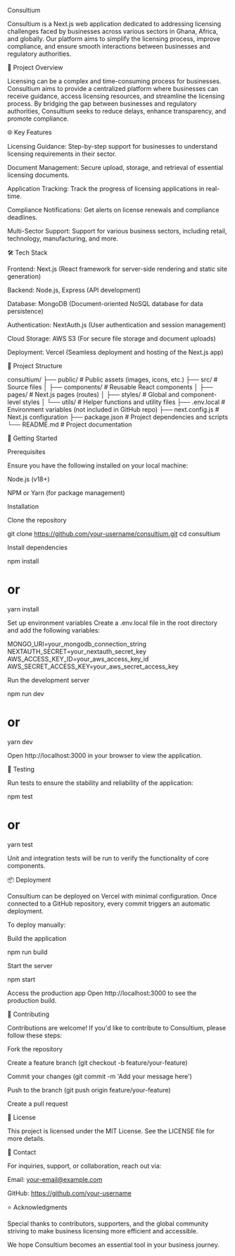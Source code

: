 Consultium

Consultium is a Next.js web application dedicated to addressing licensing challenges faced by businesses across various sectors in Ghana, Africa, and globally. Our platform aims to simplify the licensing process, improve compliance, and ensure smooth interactions between businesses and regulatory authorities.

🚀 Project Overview

Licensing can be a complex and time-consuming process for businesses. Consultium aims to provide a centralized platform where businesses can receive guidance, access licensing resources, and streamline the licensing process. By bridging the gap between businesses and regulatory authorities, Consultium seeks to reduce delays, enhance transparency, and promote compliance.

🌐 Key Features

Licensing Guidance: Step-by-step support for businesses to understand licensing requirements in their sector.

Document Management: Secure upload, storage, and retrieval of essential licensing documents.

Application Tracking: Track the progress of licensing applications in real-time.

Compliance Notifications: Get alerts on license renewals and compliance deadlines.

Multi-Sector Support: Support for various business sectors, including retail, technology, manufacturing, and more.

🛠️ Tech Stack

Frontend: Next.js (React framework for server-side rendering and static site generation)

Backend: Node.js, Express (API development)

Database: MongoDB (Document-oriented NoSQL database for data persistence)

Authentication: NextAuth.js (User authentication and session management)

Cloud Storage: AWS S3 (For secure file storage and document uploads)

Deployment: Vercel (Seamless deployment and hosting of the Next.js app)

📁 Project Structure

consultium/
├── public/              # Public assets (images, icons, etc.)
├── src/                 # Source files
│   ├── components/      # Reusable React components
│   ├── pages/           # Next.js pages (routes)
│   ├── styles/          # Global and component-level styles
│   └── utils/           # Helper functions and utility files
├── .env.local           # Environment variables (not included in GitHub repo)
├── next.config.js       # Next.js configuration
├── package.json         # Project dependencies and scripts
└── README.md            # Project documentation

🚀 Getting Started

Prerequisites

Ensure you have the following installed on your local machine:

Node.js (v18+)

NPM or Yarn (for package management)

Installation

Clone the repository

git clone https://github.com/your-username/consultium.git
cd consultium

Install dependencies

npm install
# or
yarn install

Set up environment variables
Create a .env.local file in the root directory and add the following variables:

MONGO_URI=your_mongodb_connection_string
NEXTAUTH_SECRET=your_nextauth_secret_key
AWS_ACCESS_KEY_ID=your_aws_access_key_id
AWS_SECRET_ACCESS_KEY=your_aws_secret_access_key

Run the development server

npm run dev
# or
yarn dev

Open http://localhost:3000 in your browser to view the application.

🧪 Testing

Run tests to ensure the stability and reliability of the application:

npm test
# or
yarn test

Unit and integration tests will be run to verify the functionality of core components.

📦 Deployment

Consultium can be deployed on Vercel with minimal configuration. Once connected to a GitHub repository, every commit triggers an automatic deployment.

To deploy manually:

Build the application

npm run build

Start the server

npm start

Access the production app
Open http://localhost:3000 to see the production build.

🤝 Contributing

Contributions are welcome! If you'd like to contribute to Consultium, please follow these steps:

Fork the repository

Create a feature branch (git checkout -b feature/your-feature)

Commit your changes (git commit -m 'Add your message here')

Push to the branch (git push origin feature/your-feature)

Create a pull request

📄 License

This project is licensed under the MIT License. See the LICENSE file for more details.

📢 Contact

For inquiries, support, or collaboration, reach out via:

Email: your-email@example.com

GitHub: https://github.com/your-username

⭐ Acknowledgments

Special thanks to contributors, supporters, and the global community striving to make business licensing more efficient and accessible.

We hope Consultium becomes an essential tool in your business journey. 
